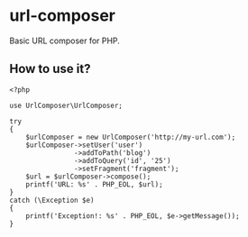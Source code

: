 # url-composer

Basic URL composer for PHP.

##  How to use it?

    
    <?php
    
    use UrlComposer\UrlComposer;
    
    try
    {
        $urlComposer = new UrlComposer('http://my-url.com');
        $urlComposer->setUser('user')
                    ->addToPath('blog')
                    ->addToQuery('id', '25')
                    ->setFragment('fragment');
        $url = $urlComposer->compose();
        printf('URL: %s' . PHP_EOL, $url);
    }
    catch (\Exception $e)
    {
        printf('Exception!: %s' . PHP_EOL, $e->getMessage());
    }
